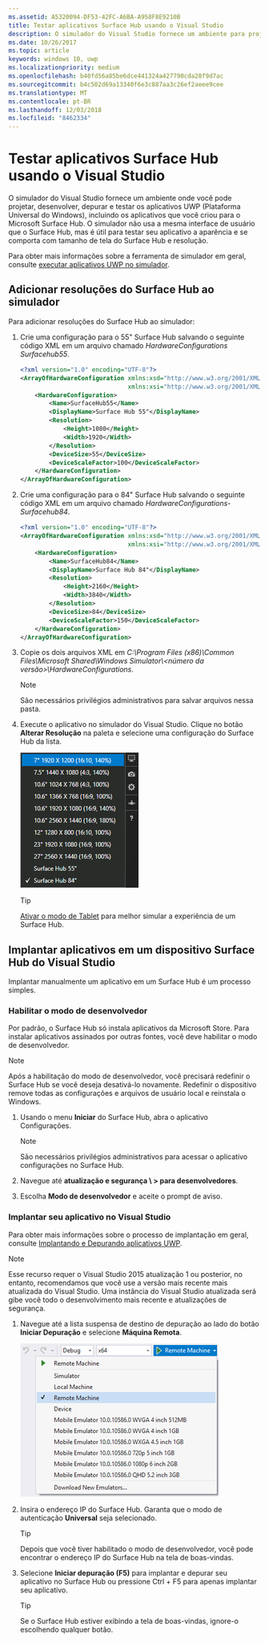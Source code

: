 ```yaml
---
ms.assetid: A5320094-DF53-42FC-A6BA-A958F8E9210B
title: Testar aplicativos Surface Hub usando o Visual Studio
description: O simulador do Visual Studio fornece um ambiente para projetar, desenvolver, depurar e testar aplicativos UWP, incluindo aplicativos criados para o Surface Hub.
ms.date: 10/26/2017
ms.topic: article
keywords: windows 10, uwp
ms.localizationpriority: medium
ms.openlocfilehash: b40fd56a85be6dce441324a427790cda28f9d7ac
ms.sourcegitcommit: b4c502d69a13340f6e3c887aa3c26ef2aeee9cee
ms.translationtype: MT
ms.contentlocale: pt-BR
ms.lasthandoff: 12/03/2018
ms.locfileid: "8462334"
---
```

# <a name="test-surface-hub-apps-using-visual-studio"></a>Testar aplicativos Surface Hub usando o Visual Studio
O simulador do Visual Studio fornece um ambiente onde você pode projetar, desenvolver, depurar e testar os aplicativos UWP (Plataforma Universal do Windows), incluindo os aplicativos que você criou para o Microsoft Surface Hub. O simulador não usa a mesma interface de usuário que o Surface Hub, mas é útil para testar seu aplicativo a aparência e se comporta com tamanho de tela do Surface Hub e resolução.

Para obter mais informações sobre a ferramenta de simulador em geral, consulte [executar aplicativos UWP no simulador](https://docs.microsoft.com/visualstudio/debugger/run-windows-store-apps-in-the-simulator).

## <a name="add-surface-hub-resolutions-to-the-simulator"></a>Adicionar resoluções do Surface Hub ao simulador
Para adicionar resoluções do Surface Hub ao simulador:

1. Crie uma configuração para o 55" Surface Hub salvando o seguinte código XML em um arquivo chamado *HardwareConfigurations Surfacehub55*.  

    ```xml
    <?xml version="1.0" encoding="UTF-8"?>
    <ArrayOfHardwareConfiguration xmlns:xsd="http://www.w3.org/2001/XMLSchema"
                                  xmlns:xsi="http://www.w3.org/2001/XMLSchema-instance">
        <HardwareConfiguration>
            <Name>SurfaceHub55</Name>
            <DisplayName>Surface Hub 55"</DisplayName>
            <Resolution>
                <Height>1080</Height>
                <Width>1920</Width>
            </Resolution>
            <DeviceSize>55</DeviceSize>
            <DeviceScaleFactor>100</DeviceScaleFactor>
        </HardwareConfiguration>
    </ArrayOfHardwareConfiguration>
    ```

2. Crie uma configuração para o 84" Surface Hub salvando o seguinte código XML em um arquivo chamado *HardwareConfigurations-Surfacehub84*.

    ```xml
    <?xml version="1.0" encoding="UTF-8"?>
    <ArrayOfHardwareConfiguration xmlns:xsd="http://www.w3.org/2001/XMLSchema"
                                  xmlns:xsi="http://www.w3.org/2001/XMLSchema-instance">
        <HardwareConfiguration>
            <Name>SurfaceHub84</Name>
            <DisplayName>Surface Hub 84"</DisplayName>
            <Resolution>
                <Height>2160</Height>
                <Width>3840</Width>
            </Resolution>
            <DeviceSize>84</DeviceSize>
            <DeviceScaleFactor>150</DeviceScaleFactor>
        </HardwareConfiguration>
    </ArrayOfHardwareConfiguration>
    ```

3. Copie os dois arquivos XML em *C:\Program Files (x86)\Common Files\Microsoft Shared\Windows Simulator\\&lt;número da versão&gt;\HardwareConfigurations*.

   > [!NOTE]
   > São necessários privilégios administrativos para salvar arquivos nessa pasta.

4. Execute o aplicativo no simulador do Visual Studio. Clique no botão **Alterar Resolução** na paleta e selecione uma configuração do Surface Hub da lista.

    ![Resoluções de simulador do Visual Studio](images/vs-simulator-resolutions.png)

   > [!TIP]
   > [Ativar o modo de Tablet](http://windows.microsoft.com/windows-10/getstarted-like-a-tablet) para melhor simular a experiência de um Surface Hub.

## <a name="deploy-apps-to-a-surface-hub-device-from-visual-studio"></a>Implantar aplicativos em um dispositivo Surface Hub do Visual Studio
Implantar manualmente um aplicativo em um Surface Hub é um processo simples.

### <a name="enable-developer-mode"></a>Habilitar o modo de desenvolvedor
Por padrão, o Surface Hub só instala aplicativos da Microsoft Store. Para instalar aplicativos assinados por outras fontes, você deve habilitar o modo de desenvolvedor.

> [!NOTE]
> Após a habilitação do modo de desenvolvedor, você precisará redefinir o Surface Hub se você deseja desativá-lo novamente. Redefinir o dispositivo remove todas as configurações e arquivos de usuário local e reinstala o Windows.

1. Usando o menu **Iniciar** do Surface Hub, abra o aplicativo Configurações.

   > [!NOTE]
   > São necessários privilégios administrativos para acessar o aplicativo configurações no Surface Hub.

2. Navegue até **atualização e segurança \ > para desenvolvedores**.

3. Escolha **Modo de desenvolvedor** e aceite o prompt de aviso.

### <a name="deploy-your-app-from-visual-studio"></a>Implantar seu aplicativo no Visual Studio
Para obter mais informações sobre o processo de implantação em geral, consulte [Implantando e Depurando aplicativos UWP](https://msdn.microsoft.com/windows/uwp/debug-test-perf/deploying-and-debugging-uwp-apps).

   > [!NOTE]
   > Esse recurso requer o Visual Studio 2015 atualização 1 ou posterior, no entanto, recomendamos que você use a versão mais recente mais atualizada do Visual Studio. Uma instância do Visual Studio atualizada será gibe você todo o desenvolvimento mais recente e atualizações de segurança.

1. Navegue até a lista suspensa de destino de depuração ao lado do botão **Iniciar Depuração** e selecione **Máquina Remota**.

    <!--lcap: in your screenshot, you have local machine selected-->

   ![Lista suspensa de destinos de depuração do Visual Studio](images/vs-debug-target.png)

2. Insira o endereço IP do Surface Hub. Garanta que o modo de autenticação **Universal** seja selecionado.

   > [!TIP] 
   > Depois que você tiver habilitado o modo de desenvolvedor, você pode encontrar o endereço IP do Surface Hub na tela de boas-vindas.

3. Selecione **Iniciar depuração (F5)** para implantar e depurar seu aplicativo no Surface Hub ou pressione Ctrl + F5 para apenas implantar seu aplicativo.

   > [!TIP]
   > Se o Surface Hub estiver exibindo a tela de boas-vindas, ignore-o escolhendo qualquer botão.
